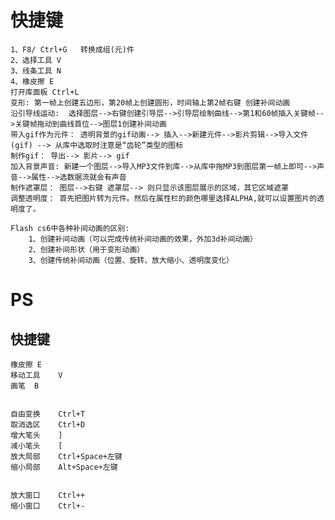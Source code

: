 # 快捷键 
	1、F8/ Ctrl+G   转换成组(元)件
	2、选择工具 V
	3、线条工具 N
	4、橡皮擦 E
	打开库面板 Ctrl+L
	变形: 第一帧上创建五边形，第20帧上创建圆形，时间轴上第2帧右键 创建补间动画
	沿引导线运动:  选择图层-->右键创建引导层-->引导层绘制曲线-->第1和60帧插入关键帧-->关键帧拖动到曲线首位-->图层1创建补间动画
	带入gif作为元件： 透明背景的gif动画--> 插入-->新建元件-->影片剪辑-->导入文件(gif) --> 从库中选取时注意是“齿轮”类型的图标
	制作gif： 导出--> 影片--> gif
	加入背景声音: 新建一个图层-->导入MP3文件到库-->从库中拖MP3到图层第一帧上即可-->声音-->属性-->选数据流就会有声音
	制作遮罩层： 图层-->右键 遮罩层--> 则只显示该图层展示的区域，其它区域遮罩
	调整透明度： 首先把图片转为元件。然后在属性栏的颜色哪里选择ALPHA,就可以设置图片的透明度了。
	
	Flash cs6中各种补间动画的区别:
		1、创建补间动画（可以完成传统补间动画的效果，外加3d补间动画）
		2、创建补间形状（用于变形动画）
		3、创建传统补间动画（位置、旋转、放大缩小、透明度变化）
# PS
## 快捷键
	橡皮擦	E
	移动工具	V
	画笔	B
	
	
	自由变换	Ctrl+T
	取消选区	Ctrl+D
	增大笔头	]
	减小笔头	[
	放大局部	Ctrl+Space+左键
	缩小局部	Alt+Space+左键
	
	
	放大窗口	Ctrl++
	缩小窗口	Ctrl+-
	
